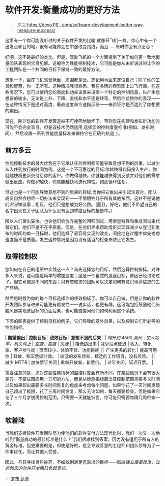 # 软件开发:衡量成功的更好方法

> 原文:[https://devo PS . com/software-development-better-way-measure-success/](https://devops.com/software-development-better-way-measure-success/)

这里有一个你可能没听过的关于软件开发的比喻:就像开飞机一样。你心中有一个出发点和目的地，很有可能你会在中途改变路线，而且……有时你会有点恶心？

好吧，这不是最好的类比。但是，驾驶飞机的一个方面提供了关于如何更一致地衡量团队表现的宝贵见解。这被称为性能控制技术，它可能是你从未听说过的让你的工程团队在一个共同的目标下保持一致的最好方法。

想象一下，坐在飞机驾驶舱里，周围都是云。忘记用地面来定位自己；除了你的工具和智慧，你一无所有。这种情况我很熟悉，我在多雨的西雅图上过飞行课。在这些情况下，您可以使用您的高度和功率设置来设置一个特定的控制场景，以产生您想要的输出，无论是上升、下降、直线和水平还是转弯。然后你监控你的表现——在这种情况下是通过高度、垂直速度和空速指示器——来验证你是否达到了你想要的输出。

现在，除非您的软件开发管道被不可挽回地破坏了，否则您在构建和发布新功能时可能不会完全盲目。但是该技术仍然适用:选择您的控制度量标准(例如，发布时间)，然后设置一系列性能度量标准来保持它在正确的轨道上。

## **前方多云**

性能控制技术的最大优势在于它承认任何控制都可能导致意想不到的后果。以减少从入住到放行的时间为例。这是一个不可思议的目标:你越快将代码投入生产，你就越快将更新交付给你的客户。你做得越快，你就能越快得到反馈并对他们的需求做出反应。你做*和*越快，你就能越快地迭代特性。如此循环往复。

但这也是一个可能导致意想不到的后果的目标:当你把它挑出来引起注意时，团队成员自然会想尽一切办法来实现它——不惜牺牲几乎所有其他东西。这并不是说他们*希望*做错事；相反，他们只是想成为好公民。(而且，好吧，他们不希望自己的名字出现在关于团队为什么没有达到季度目标的报告中。)

所以人们做出妥协。也许他们会放弃完整的回归测试，用增量特性和集成测试来代替它们。他们不是不在乎质量。但是，在他们寻求帮助组织实现其减少从登记到发布的时间的单一目标时，他们选择了最容易实现的改变，间接地在过程中优先考虑速度而不是质量。发生这种情况是因为没有适当的检查来防止它发生。

## **取得控制权**

您如何在自己的组织中实践这一点？首先选择您的目标，然后选择控制指标。对许多人来说，这可能是简单的增加速度；这是一个自然的追逐目标，原因已经讨论过了。但它可能是不同的东西；只有您和您的团队可以决定如何有意识地评估您的生产环境。

然后是时候为你的每个目标选择你的绩效指标了。你可以自己做，但是让你的软件开发团队参与进来可能更有启发性——说实话，也更有趣。这可能包括鼓励他们头脑风暴实现该目标的负面后果，也可能直接问他们如何利用这个系统。

下面的图表提供了控制目标的例子，它们导致的意外后果，以及控制它们所必需的性能指标。

| **期望输出** | **控制目标** | **绩效目标** | **意想不到的后果** |
| *爬升到 4500 英尺* | *加大功率，机头向上* | *空速，高度* | *失速* |
| 降低跳出率 | 减少站点延迟 | 收入、转化率、客户参与度 | 页面较小、体验不佳、功能损耗 |
| 产生更多的转化 | 提高可用性 | 释放，积压票据时效。 | 较低的发布频率，精选的工作项目，没有风险。 |
| 减少 MTTR | 加快票证关闭 | 重新开放率，新票价。 | 过早关闭，延迟开票。 |

需要注意的是，您对这些性能指标的监控程度会有所不同，在某些情况下会有很大差异。不要试图应用一刀切的方法，而是从检测指标超出其控制范围需要多长时间以及如果超出需要多长时间恢复的角度来考虑每个问题。如果你花了一天时间发现自己超出了极限，花了三周时间恢复，那么无论如何，每天都要检查。但是如果它花了三个月才脱离控制范围，只需要一天就能恢复，你可能只需要每隔几周检查一次。

## **软着陆**

当我们支持软件开发团队努力使他们的软件交付方法现代化时，我们一次又一次地听到“衡量成功的最佳标准是什么？”我们很难找到答案，因为没有适用于所有人的黄金标准。但更重要的是，即使是好的，也会导致善意的工程师和团队领导为了一件事优化，而让其他人受苦。

因此，与其寻找灵丹妙药，不如找到满足您需求的目标——然后*建立度量标准，让您和您的软件开发团队负起责任。*

— [罗布·达菲](https://devops.com/author/rob-duffy/)